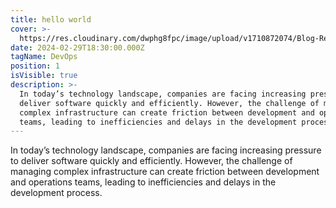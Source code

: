 ```yaml
---
title: hello world
cover: >-
  https://res.cloudinary.com/dwphg8fpc/image/upload/v1710872074/Blog-Reducing-Friction-between-Development-Teams-and-Complex-Infrastructure_1x_yuqdys.jpg
date: 2024-02-29T18:30:00.000Z
tagName: DevOps
position: 1
isVisible: true
description: >-
  In today’s technology landscape, companies are facing increasing pressure to
  deliver software quickly and efficiently. However, the challenge of managing
  complex infrastructure can create friction between development and operations
  teams, leading to inefficiencies and delays in the development process.
---
```


In today’s technology landscape, companies are facing increasing pressure to deliver software quickly and efficiently. However, the challenge of managing complex infrastructure can create friction between development and operations teams, leading to inefficiencies and delays in the development process.
